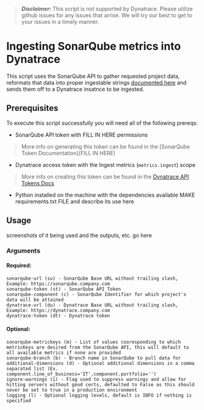 > **_Disclaimer:_** This script is not supported by Dynatrace. Please utilize github issues for any issues that arrise. We will try our best to get to your issues in a timely manner.

# Ingesting SonarQube metrics into Dynatrace

This script uses the SonarQube API to gather requested project data, reformats that data into proper ingestable strings [documented here](https://www.dynatrace.com/support/help/extend-dynatrace/extend-metrics/reference/metric-ingestion-protocol#metadata) and sends them off to a Dynatrace insatnce to be ingested. 

## Prerequisites

To execute this script successfully you will need all of the following prereqs:
* SonarQube API token with FILL IN HERE permissions
> More info on generating this token can be found in the [SonarQube Token Documentation](FILL IN HERE)
* Dynatrace access token with the Ingest metrics (```metrics.ingest```) scope
> More info on creating this token can be found in the [Dynatrace API Tokens Docs](https://www.dynatrace.com/support/help/dynatrace-api/basics/dynatrace-api-authentication)
* Python installed on the machine with the dependencies available MAKE requirements.txt FILE and describe its use here

## Usage

screenshots of it being used and the outputs, etc. go here

### Arguments



#### Required:

    sonarqube-url (su) - SonarQube Base URL without trailing slash, Example: https://sonarqube.company.com 
    sonarqube-token (st) - SonarQube API Token
    sonarqube-component (c) - SonarQube Identifier for which project's data will be attained
    dynatrace-url (du) - Dynatrace Base URL without trailing slash, Example: https://dynatrace.company.com
    dynatrace-token (dt) - Dynatrace token
    
#### Optional:

    sonarqube-metrickeys (m) - List of values cooresponding to which metricKeys are desired from the SonarQube API, this will default to all available metrics if none are provided
    sonarqube-branch (b) - Branch name in SonarQube to pull data for
    additional-dimensions (d) - Optional additional dimensions in a comma separated list (Ex. component.line_of_business='IT',component.portfolio='')
    ignore-warnings (i) - Flag used to suppress warnings and allow for hitting servers without good certs, defaulted to False as this should never be set to true in a production environment
    logging (l) - Optional logging levels, default is INFO if nothing is specified
  
